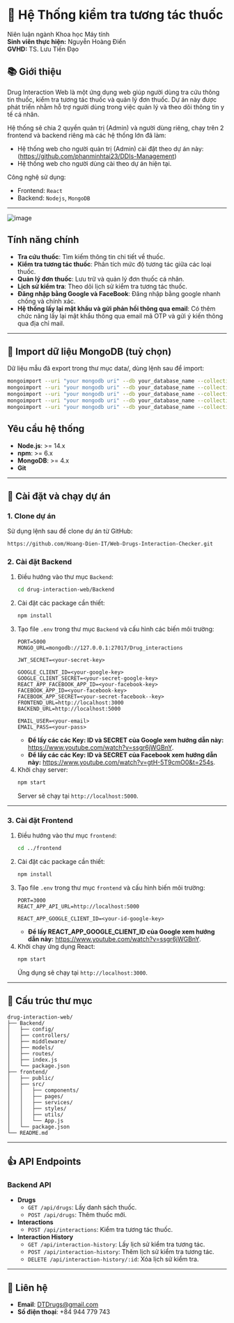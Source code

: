 # 💊 Hệ Thống kiểm tra tương tác thuốc
Niên luận ngành Khoa học Máy tính  
**Sinh viên thực hiện:** Nguyễn Hoàng Điển  
**GVHD:** TS. Lưu Tiến Đạo

## 📚 Giới thiệu
Drug Interaction Web là một ứng dụng web giúp người dùng tra cứu thông tin thuốc, kiểm tra tương tác thuốc và quản lý đơn thuốc. Dự án này được phát triển nhằm hỗ trợ người dùng trong việc quản lý và theo dõi thông tin y tế cá nhân.

Hệ thống sẽ chia 2 quyền quản trị (Admin) và người dùng riêng, chạy trên 2 frontend và backend riêng mà các hệ thống lớn đã làm:
- Hệ thống web cho người quản trị (Admin) cài đặt theo dự án này: (https://github.com/phanminhtai23/DDIs-Management)
- Hệ thống web cho người dùng cài theo dự án hiện tại.

Công nghệ sử dụng:
- Frontend: `React`
- Backend: `Nodejs`, `MongoDB`
---
![image](https://github.com/user-attachments/assets/a745fea9-c010-4341-9268-88e32509fa31)

## Tính năng chính
- **Tra cứu thuốc**: Tìm kiếm thông tin chi tiết về thuốc.
- **Kiểm tra tương tác thuốc**: Phân tích mức độ tương tác giữa các loại thuốc.
- **Quản lý đơn thuốc**: Lưu trữ và quản lý đơn thuốc cá nhân.
- **Lịch sử kiểm tra**: Theo dõi lịch sử kiểm tra tương tác thuốc.
- **Đăng nhập bằng Google và FaceBook**: Đăng nhập bằng google nhanh chống và chính xác.
- **Hệ thống lấy lại mật khẩu và gửi phản hồi thông qua email**: Có thêm chức năng lấy lại mật khẩu thông qua email mã OTP và gửi ý kiến thông qua địa chỉ mail.
---

## 📝 Import dữ liệu MongoDB (tuỳ chọn)
Dữ liệu mẫu đã export trong thư mục data/, dùng lệnh sau để import:
``` bash
mongoimport --uri "your mongodb uri" --db your_database_name --collection drugs --file data/Drug_interactions.drugs.json --jsonArray
mongoimport --uri "your mongodb uri" --db your_database_name --collection drug_interaction --file data/Drug_interactions.drug_interaction.json --jsonArray
mongoimport --uri "your mongodb uri" --db your_database_name --collection client --file data/Drug_interactions.client.json --jsonArray
mongoimport --uri "your mongodb uri" --db your_database_name --collection interaction_history --file data/Drug_interactions.interaction_history.json --jsonArray
mongoimport --uri "your mongodb uri" --db your_database_name --collection prescriptions --file data/Drug_interactions.prescriptions.json --jsonArray
```

## Yêu cầu hệ thống
- **Node.js**: >= 14.x
- **npm**: >= 6.x
- **MongoDB**: >= 4.x
- **Git**

---

## 🔧 Cài đặt và chạy dự án

### 1. Clone dự án
Sử dụng lệnh sau để clone dự án từ GitHub:
```bash
https://github.com/Hoang-Dien-IT/Web-Drugs-Interaction-Checker.git
```

### 2. Cài đặt Backend
1. Điều hướng vào thư mục `Backend`:
   ```bash
   cd drug-interaction-web/Backend
   ```
2. Cài đặt các package cần thiết:
   ```bash
   npm install
   ```
3. Tạo file `.env` trong thư mục `Backend` và cấu hình các biến môi trường:
   ```env
   PORT=5000
   MONGO_URL=mongodb://127.0.0.1:27017/Drug_interactions
   
   JWT_SECRET=<your-secret-key>
   
   GOOGLE_CLIENT_ID=<your-google-key>
   GOOGLE_CLIENT_SECRET=<your-secret-google-key>
   REACT_APP_FACEBOOK_APP_ID=<your-facebook-key>
   FACEBOOK_APP_ID=<your-facebook-key>
   FACEBOOK_APP_SECRET=<your-secret-facebook--key>
   FRONTEND_URL=http://localhost:3000
   BACKEND_URL=http://localhost:5000
   
   EMAIL_USER=<your-email>
   EMAIL_PASS=<your-pass>
   ```
   - **Để lấy các các Key: ID và SECRET của Google xem hướng dẫn này:** https://www.youtube.com/watch?v=ssgr6jWGBnY.
   - **Để lấy các các Key: ID và SECRET của Facebook xem hướng dẫn này:** https://www.youtube.com/watch?v=gtH-5T9cmO0&t=254s.
5. Khởi chạy server:
   ```bash
   npm start
   ```
   Server sẽ chạy tại `http://localhost:5000`.

---

### 3. Cài đặt Frontend
1. Điều hướng vào thư mục `frontend`:
   ```bash
   cd ../frontend
   ```
2. Cài đặt các package cần thiết:
   ```bash
   npm install
   ```
3. Tạo file `.env` trong thư mục `frontend` và cấu hình biến môi trường:
   ```env
   PORT=3000
   REACT_APP_API_URL=http://localhost:5000
   
   REACT_APP_GOOGLE_CLIENT_ID=<your-id-google-key>
   ```
   - **Để lấy REACT_APP_GOOGLE_CLIENT_ID của Google xem hướng dẫn này:** https://www.youtube.com/watch?v=ssgr6jWGBnY.
4. Khởi chạy ứng dụng React:
   ```bash
   npm start
   ```
   Ứng dụng sẽ chạy tại `http://localhost:3000`.

---

## 🌳 Cấu trúc thư mục
```
drug-interaction-web/
├── Backend/
│   ├── config/
│   ├── controllers/
│   ├── middleware/
│   ├── models/
│   ├── routes/
│   ├── index.js
│   └── package.json
├── frontend/
│   ├── public/
│   ├── src/
│   │   ├── components/
│   │   ├── pages/
│   │   ├── services/
│   │   ├── styles/
│   │   ├── utils/
│   │   └── App.js
│   └── package.json
└── README.md
```

---

## 👍 API Endpoints

### Backend API
- **Drugs**
  - `GET /api/drugs`: Lấy danh sách thuốc.
  - `POST /api/drugs`: Thêm thuốc mới.
- **Interactions**
  - `POST /api/interactions`: Kiểm tra tương tác thuốc.
- **Interaction History**
  - `GET /api/interaction-history`: Lấy lịch sử kiểm tra tương tác.
  - `POST /api/interaction-history`: Thêm lịch sử kiểm tra tương tác.
  - `DELETE /api/interaction-history/:id`: Xóa lịch sử kiểm tra.

---


## 📲 Liên hệ
- **Email**: DTDrugs@gmail.com
- **Số điện thoại**: +84 944 779 743
